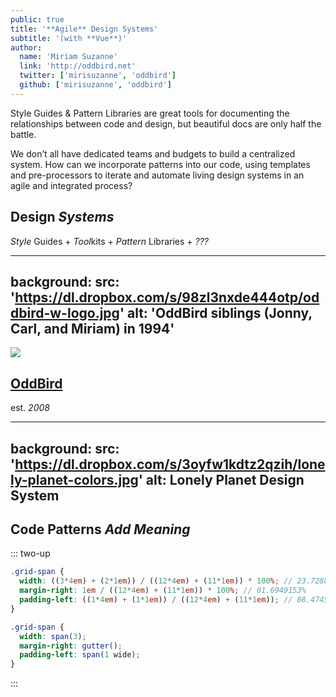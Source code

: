 ```yaml
---
public: true
title: '**Agile** Design Systems'
subtitle: '(with **Vue**)'
author:
  name: 'Miriam Suzanne'
  link: 'http://oddbird.net'
  twitter: ['mirisuzanne', 'oddbird']
  github: ['mirisuzanne', 'oddbird']
---
```


Style Guides & Pattern Libraries
are great tools for documenting
the relationships between code and design,
but beautiful docs are only half the battle.

<!-- more -->

We don’t all have dedicated teams and budgets
to build a centralized system.
How can we incorporate patterns into our code,
using templates and pre-processors to iterate and automate
living design systems in an agile and integrated process?

<!-- slide -->

## Design *Systems*
*Style* Guides + *Tool*kits + *Pattern* Libraries + *???*

<!-- slide -->

---
background:
  src: 'https://dl.dropbox.com/s/98zl3nxde444otp/oddbird-w-logo.jpg'
  alt: 'OddBird siblings (Jonny, Carl, and Miriam) in 1994'
---

<!-- slide -->

![](https://dl.dropbox.com/s/76e55964w8nvx3y/oddbird.png)

## [OddBird](http://oddbird.net)
est. *2008*

<!-- slide -->

---
background:
  src: 'https://dl.dropbox.com/s/3oyfw1kdtz2qzih/lonely-planet-colors.jpg'
  alt: Lonely Planet Design System
---

<!-- slide -->

## Code Patterns *Add Meaning*

::: two-up
```scss
.grid-span {
  width: ((3*4em) + (2*1em)) / ((12*4em) + (11*1em)) * 100%; // 23.7288136%
  margin-right: 1em / ((12*4em) + (11*1em)) * 100%; // 01.6949153%
  padding-left: ((1*4em) + (1*1em)) / ((12*4em) + (11*1em)); // 08.4745763%
}
```

```scss
.grid-span {
  width: span(3);
  margin-right: gutter();
  padding-left: span(1 wide);
}
```
:::

